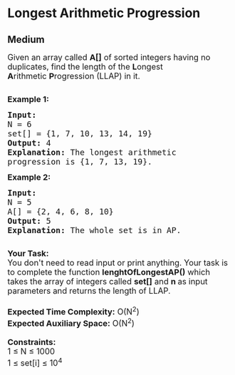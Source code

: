 # Longest Arithmetic Progression
## Medium
<div class="problems_problem_content__Xm_eO"><p><span style="font-size:18px">Given an&nbsp;array called <strong>A[]</strong> of sorted integers having no duplicates, find the length of the&nbsp;<strong>L</strong>ongest <strong>A</strong>rithmetic&nbsp;<strong>P</strong>rogression (LLAP) in it.</span></p>

<p><br>
<span style="font-size:18px"><strong>Example 1:</strong></span></p>

<pre><span style="font-size:18px"><strong>Input:
</strong>N = 6
set[] = {1,&nbsp;7,&nbsp;10,&nbsp;13,&nbsp;14,&nbsp;19}
<strong>Output:</strong> 4
<strong>Explanation:</strong> The longest arithmetic 
progression is {1, 7,&nbsp;13, 19}.</span>
</pre>

<p><span style="font-size:18px"><strong>Example 2:</strong></span></p>

<pre><span style="font-size:18px"><strong>Input:
</strong>N = 5
A[] = {2,&nbsp;4,&nbsp;6,&nbsp;8,&nbsp;10}
<strong>Output:</strong> 5
<strong>Explanation:</strong>&nbsp;The whole set is in AP.</span></pre>

<p><br>
<span style="font-size:18px"><strong>Your Task:</strong><br>
You don't need to read input or print anything. Your task is to complete the function&nbsp;<strong>lenghtOfLongestAP()</strong>&nbsp;which takes the&nbsp;array of&nbsp;integers called&nbsp;<strong>set[]</strong> and&nbsp;<strong>n&nbsp;</strong>as input parameters and returns the length of LLAP.<br>
<br>
<strong>Expected Time Complexity:</strong>&nbsp;O(N<sup>2</sup>)<br>
<strong>Expected Auxiliary Space:</strong>&nbsp;O(N<sup>2</sup>)<br>
<br>
<strong>Constraints:</strong><br>
1 ≤ N ≤ 1000<br>
1 ≤ set[i] ≤ 10<sup>4</sup></span></p>
</div>